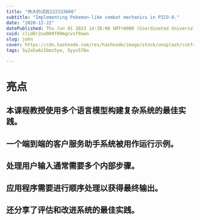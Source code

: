 ```yaml
---
title: "伟大的试验222333666"
subtitle: "Implementing Pokemon-like combat mechanics in PICO-8."
date: "2020-12-22"
datePublished: Thu Jun 01 2023 14:38:08 GMT+0000 (Coordinated Universal Time)
cuid: clid8r2uo000f09mgcvsf9awn
slug: john
cover: https://cdn.hashnode.com/res/hashnode/image/stock/unsplash/cckf4TsHAuw/upload/83a0bebc556b60aa97f8ee44b069c4d3.jpeg
tags: 5y2a5a6i5bmz5yw, 5yyx576o

---
```

# 亮点

## 本课程教授使用多个语言模型构建复杂系统的最佳实践。

## 一个端到端的客户服务助手系统被用作运行示例。

## 处理用户输入通常需要多个内部步骤。

## 应用程序需要进行顺序处理以获得最终输出。

## 还分享了评估和改进系统的最佳实践。